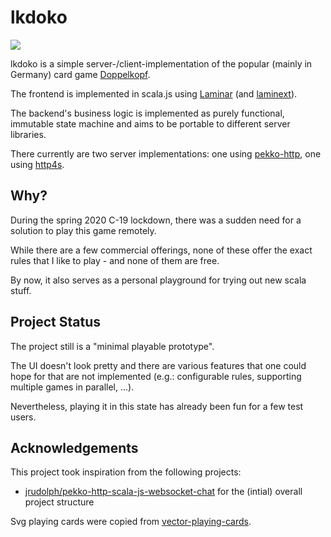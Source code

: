 # lkdoko

![](https://github.com/martinhh/lkdoko/workflows/test/badge.svg)

lkdoko is a simple server-/client-implementation of the popular (mainly in Germany) card game
[Doppelkopf](https://en.wikipedia.org/wiki/Doppelkopf).

The frontend is implemented in scala.js using [Laminar](https://github.com/raquo/Laminar) (and
[laminext](https://github.com/tulz-app/laminext)).

The backend's business logic is implemented as purely functional, immutable state machine and aims to be portable to
different server libraries.

There currently are two server implementations: one using [pekko-http](https://github.com/apache/incubator-pekko-http),
one using [http4s](https://github.com/http4s/http4s).


## Why?

During the spring 2020 C-19 lockdown, there was a sudden need for a solution to play this game remotely.

While there are a few commercial offerings, none of these offer the exact rules that I like to play - and none of them are free.

By now, it also serves as a personal playground for trying out new scala stuff.

## Project Status

The project still is a "minimal playable prototype".

The UI doesn't look pretty and there are various features that one could hope for that are not implemented
(e.g.: configurable rules, supporting multiple games in parallel, ...).

Nevertheless, playing it in this state has already been fun for a few test users.

## Acknowledgements

This project took inspiration from the following projects:

* [jrudolph/pekko-http-scala-js-websocket-chat](https://github.com/jrudolph/pekko-http-scala-js-websocket-chat) for the
  (intial) overall project structure

Svg playing cards were copied from [vector-playing-cards](https://code.google.com/archive/p/vector-playing-cards/).